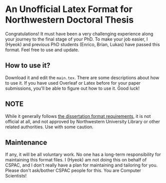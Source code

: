 # An Unofficial Latex Format for Northwestern Doctoral Thesis

Congratulations! 
It must have been a very challenging experience along your journey to the final stage of your PhD.
To make your job easier, I (Hyeok) and previous PhD students (Enrico, Brian, Lukas) have passed this format.
Feel free to use and update.

## How to use it?

Download it and edit the `main.tex`. There are some descriptions about how to use it. 
If you have used Overleaf or Latex before for your paper submissions, you'll be able to figure out how to use it.
Good luck!

## NOTE

While it generally follows [the dissertation format requirements](https://www.tgs.northwestern.edu/academic-policies-procedures/dissertation-publication/dissertation-formatting-requirements/), 
it is not official at all, and not approved by Northwestern University Library or other related authorities. 
Use with some caution. 

## Maintenance

If any, it will be all voluntary work. No one has a long-term responsibility for maintaining this format files.
I (Hyeok) am not doing this on behalf of CSPAC, and I don't really have a plan for maintaining and tailoring for you.
Please don't ask/bother CSPAC people for this. 
You are Computer Scientists! 
